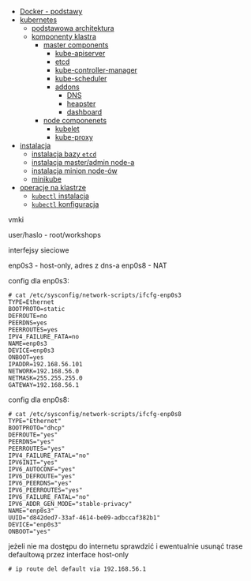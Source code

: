 
- [Docker - podstawy](./docs/docker.md)
- [kubernetes](./docs/kubernetes.md)
    - [podstawowa architektura](./docs/kubernetes.md#basic_architecture)
    - [komponenty klastra](./docs/kubernetes.md#cluster_components)
        - [master components](./docs/kubernetes.md#master_components)
            - [kube-apiserver](./docs/kubernetes.md#api_server)
            - [etcd](./docs/kubernetes.md#etcd)
            - [kube-controller-manager](./docs/kubernetes.md#kube_controller_manager)
            - [kube-scheduler](./docs/kubernetes.md#kube_scheduler)
            - [addons](./docs/kubernetes.md#addons)
                - [DNS](./docs/kubernetes.md#dns_addon)
                - [heapster](./docs/kubernetes.md#heapster)
                - [dashboard](./docs/kubernetes.md#dashboard)
        - [node componenets](./docs/kubernetes.md#node_components)
            - [kubelet](./docs/kubernetes.md#kubelet)
            - [kube-proxy](./docs/kubernetes.md#kube_proxy)
- [instalacja](./docs/installation.md)
    - [instalacja bazy `etcd`](./docs/etcd_installation.md)
    - [instalacja master/admin node-a](./docs/master_installation.md)
    - [instalacja minion node-ów](./docs/minion_installation.md)
    - [minikube](./docs/minikube.md)
- [operacje na klastrze](./docs/operations.md)
    - [`kubectl` instalacja](./docs/operations.md#instalacja)
    - [`kubectl` konfiguracja](./docs/operations.md#konfiguracja)


vmki

user/haslo - root/workshops

interfejsy sieciowe

enp0s3 - host-only, adres z dns-a
enp0s8 - NAT

config dla enp0s3:
```
# cat /etc/sysconfig/network-scripts/ifcfg-enp0s3
TYPE=Ethernet
BOOTPROTO=static
DEFROUTE=no
PEERDNS=yes
PEERROUTES=yes
IPV4_FAILURE_FATA=no
NAME=enp0s3
DEVICE=enp0s3
ONBOOT=yes
IPADDR=192.168.56.101
NETWORK=192.168.56.0
NETMASK=255.255.255.0
GATEWAY=192.168.56.1
```

config dla enp0s8:
```
# cat /etc/sysconfig/network-scripts/ifcfg-enp0s8
TYPE="Ethernet"
BOOTPROTO="dhcp"
DEFROUTE="yes"
PEERDNS="yes"
PEERROUTES="yes"
IPV4_FAILURE_FATAL="no"
IPV6INIT="yes"
IPV6_AUTOCONF="yes"
IPV6_DEFROUTE="yes"
IPV6_PEERDNS="yes"
IPV6_PEERROUTES="yes"
IPV6_FAILURE_FATAL="no"
IPV6_ADDR_GEN_MODE="stable-privacy"
NAME="enp0s3"
UUID="d842ded7-33af-4614-be09-adbccaf382b1"
DEVICE="enp0s3"
ONBOOT="yes"
```

jeżeli nie ma dostępu do internetu sprawdzić i ewentualnie usunąć trase defaultową przez interface host-only
```
# ip route del default via 192.168.56.1
```